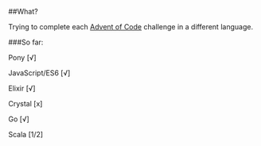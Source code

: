 ##What?

Trying to complete each [Advent of Code](http://adventofcode.com/2016/) challenge in a different language.

###So far:

Pony [√]

JavaScript/ES6 [√]

Elixir [√]

Crystal [x]

Go [√]

Scala [1/2]